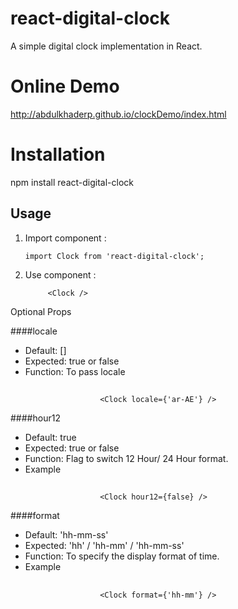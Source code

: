 
# react-digital-clock
A simple digital clock implementation in React.

# Online Demo
http://abdulkhaderp.github.io/clockDemo/index.html

# Installation
npm install react-digital-clock

## Usage
1. Import component : 

       import Clock from 'react-digital-clock';
2. Use component    :  

            <Clock />

Optional Props
            
 ####locale

 - Default: []  
 - Expected: true or false  
 - Function: To pass locale
 ##
                        <Clock locale={'ar-AE'} />
 
                         
 ####hour12
  
 - Default: true  
 - Expected: true or false  
 - Function: Flag to switch 12 Hour/ 24 Hour format.
 - Example 
  ##       
                        <Clock hour12={false} />                       
                        
  ####format
  
 - Default: 'hh-mm-ss'  
 - Expected: 'hh' / 'hh-mm' / 'hh-mm-ss'  
 - Function: To specify the display format of time.
 - Example 
  ##      
                        <Clock format={'hh-mm'} />                       
                              
 
 

